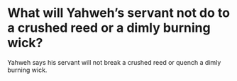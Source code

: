 # What will Yahweh’s servant not do to a crushed reed or a dimly burning wick?

Yahweh says his servant will not break a crushed reed or quench a dimly burning wick.
